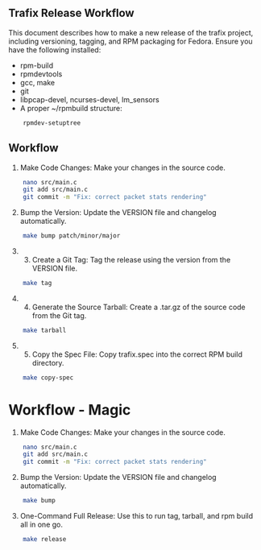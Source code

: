 ## Trafix Release Workflow

This document describes how to make a new release of the trafix project, including versioning, tagging, and RPM packaging for Fedora.
Ensure you have the following installed:
- rpm-build
- rpmdevtools
- gcc, make
- git
- libpcap-devel, ncurses-devel, lm_sensors
- A proper ~/rpmbuild structure:
```sh
	rpmdev-setuptree
```

## Workflow
1. Make Code Changes: Make your changes in the source code.
```sh
	nano src/main.c
	git add src/main.c
	git commit -m "Fix: correct packet stats rendering"
```
2. Bump the Version: Update the VERSION file and changelog automatically.
```sh
	make bump patch/minor/major
```
3. 3. Create a Git Tag: Tag the release using the version from the VERSION file.
```sh
	make tag
```
4. 4. Generate the Source Tarball: Create a .tar.gz of the source code from the Git tag.
```sh
	make tarball
```
5. 5. Copy the Spec File: Copy trafix.spec into the correct RPM build directory.
```sh
	make copy-spec
```

# Workflow - Magic
1. Make Code Changes: Make your changes in the source code.
```sh
	nano src/main.c
	git add src/main.c
	git commit -m "Fix: correct packet stats rendering"
```
2. Bump the Version: Update the VERSION file and changelog automatically.
```sh
	make bump
```
3. One-Command Full Release: Use this to run tag, tarball, and rpm build all in one go.
```sh
	make release
```
